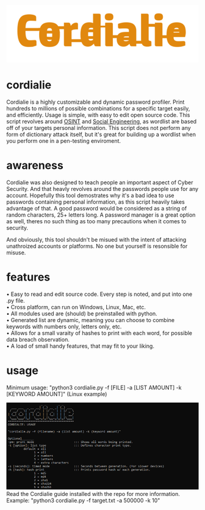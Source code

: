 ![Logo](https://github.com/9socket/cordialie/blob/main/Images/cordialielogo.png)

# cordialie
Cordialie is a highly customizable and dynamic password profiler. Print hundreds to millions of possible combinations for a specific target easily, and efficiently. Usage is simple, with easy to edit open source code.  This script revolves around [OSINT](https://en.wikipedia.org/wiki/Open-source_intelligence) and [Social Engineering](https://en.wikipedia.org/wiki/Social_engineering_(security)), as wordlist are based off of your targets personal information.
This script does not perform any form of dictionary attack itself, but it's great for building up a wordlist when you perform one in a pen-testing enviroment.

# awareness
Cordialie was also designed to teach people an important aspect of Cyber Security.  And that heavly revolves around the passwords people use for any account.  Hopefully this 
tool demostrates why it's a bad idea to use passwords containing personal information, as this script heavily takes advantage of that.  A good password would be considered as a string of random characters, 25+ letters long.  A password manager is a great option as well, theres no such thing as too many precautions when it comes to security.<br/>

And obviously, this tool shouldn't be misued with the intent of attacking unathroized accounts or platforms.  No one but yourself is resonsible for misuse.

# features
• Easy to read and edit source code. Every step is noted, and put into one .py file.<br/>
• Cross platform, can run on Windows, Linux, Mac, etc.<br/>
• All modules used are (should) be preinstalled with python.<br/>
• Generated list are dynamic, meaning you can choose to combine keywords with numbers only, letters only, etc.<br/>
• Allows for a small varaity of hashes to print with each word, for possible data breach observation.<br/>
• A load of small handy features, that may fit to your liking.

# usage
Minimum usage: "python3 cordialie.py -f [FILE] -a [LIST AMOUNT] -k [KEYWORD AMOUNT]" (Linux example) <br/>

![Usage](https://github.com/9socket/cordialie/blob/main/Images/CordialieUsage.png)<br/>
Read the Cordialie guide installed with the repo for more information.<br/>
Example: "python3 cordialie.py -f target.txt -a 500000 -k 10" <br/>
